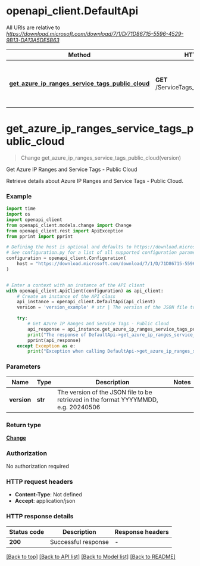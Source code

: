 # openapi_client.DefaultApi

All URIs are relative to *https://download.microsoft.com/download/7/1/D/71D86715-5596-4529-9B13-DA13A5DE5B63*

Method | HTTP request | Description
------------- | ------------- | -------------
[**get_azure_ip_ranges_service_tags_public_cloud**](DefaultApi.md#get_azure_ip_ranges_service_tags_public_cloud) | **GET** /ServiceTags_Public_{version}.json | Get Azure IP Ranges and Service Tags - Public Cloud


# **get_azure_ip_ranges_service_tags_public_cloud**
> Change get_azure_ip_ranges_service_tags_public_cloud(version)

Get Azure IP Ranges and Service Tags - Public Cloud

Retrieve details about Azure IP Ranges and Service Tags - Public Cloud.

### Example

```python
import time
import os
import openapi_client
from openapi_client.models.change import Change
from openapi_client.rest import ApiException
from pprint import pprint

# Defining the host is optional and defaults to https://download.microsoft.com/download/7/1/D/71D86715-5596-4529-9B13-DA13A5DE5B63
# See configuration.py for a list of all supported configuration parameters.
configuration = openapi_client.Configuration(
    host = "https://download.microsoft.com/download/7/1/D/71D86715-5596-4529-9B13-DA13A5DE5B63"
)


# Enter a context with an instance of the API client
with openapi_client.ApiClient(configuration) as api_client:
    # Create an instance of the API class
    api_instance = openapi_client.DefaultApi(api_client)
    version = 'version_example' # str | The version of the JSON file to be retrieved in the format YYYYMMDD, e.g. 20240506

    try:
        # Get Azure IP Ranges and Service Tags - Public Cloud
        api_response = api_instance.get_azure_ip_ranges_service_tags_public_cloud(version)
        print("The response of DefaultApi->get_azure_ip_ranges_service_tags_public_cloud:\n")
        pprint(api_response)
    except Exception as e:
        print("Exception when calling DefaultApi->get_azure_ip_ranges_service_tags_public_cloud: %s\n" % e)
```



### Parameters

Name | Type | Description  | Notes
------------- | ------------- | ------------- | -------------
 **version** | **str**| The version of the JSON file to be retrieved in the format YYYYMMDD, e.g. 20240506 | 

### Return type

[**Change**](Change.md)

### Authorization

No authorization required

### HTTP request headers

 - **Content-Type**: Not defined
 - **Accept**: application/json

### HTTP response details
| Status code | Description | Response headers |
|-------------|-------------|------------------|
**200** | Successful response |  -  |

[[Back to top]](#) [[Back to API list]](../README.md#documentation-for-api-endpoints) [[Back to Model list]](../README.md#documentation-for-models) [[Back to README]](../README.md)

